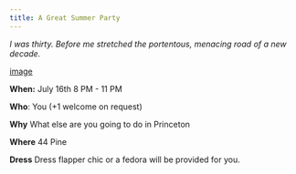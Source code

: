 ```yaml
---
title: A Great Summer Party
---
```

_I was thirty. Before me stretched the portentous, menacing road of a new decade._

[image](https://user-images.githubusercontent.com/7445414/178367612-1320ed9b-9062-4dea-bf61-c623ce92fa0b.png)

**When:** July 16th 8 PM - 11 PM

**Who**: You (+1 welcome on request)

**Why** What else are you going to do in Princeton

**Where** 44 Pine

**Dress** Dress flapper chic or a fedora will be provided for you.  
